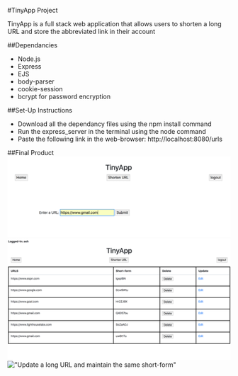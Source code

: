 #TinyApp Project

TinyApp is a full stack web application that allows users to shorten a long URL and store the abbreviated link in their account

##Dependancies

- Node.js
- Express
- EJS
- body-parser
- cookie-session
- bcrypt for password encryption

##Set-Up Instructions

- Download all the dependancy files using the npm install command
- Run the express_server in the terminal using the node command
- Paste the following link in the web-browser: http://localhost:8080/urls


##Final Product
!["Home-Screen Summary"](https://github.com/ashToronto/Tiny-App/blob/master/docs/addurl.png?raw=true)
!["TinyApp home page collection of shortened URL"](https://github.com/ashToronto/Tiny-App/blob/master/docs/home.png?raw=true)
!["Update a long URL and maintain the same short-form"](Tiny-App/docs/update.png])








